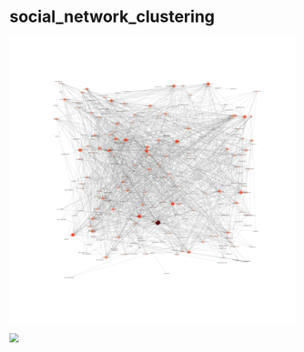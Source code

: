 # social_network_clustering

![Alt Text](https://github.com/slavaspirin/social_network_clustering/blob/master/Webp.net-gifmaker%20(1).gif)

 <img src="project_logo.jpg">
